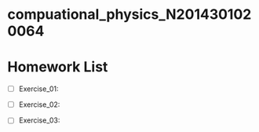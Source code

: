 # compuational_physics_N2014301020064
Homework List
=
- [ ] Exercise_01:
- [ ] Exercise_02:
- [ ] Exercise_03:

